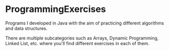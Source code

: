 # ProgrammingExercises
Programs I developed in Java with the aim of practicing different algorithms and data structures.

There are multiple subcategories such as Arrays, Dynamic Programming, Linked List, etc. where you'll find different exercises in each of them.
